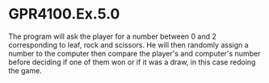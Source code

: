 # GPR4100.Ex.5.0

The program will ask the player for a number between 0 and 2 corresponding to leaf, rock and scissors. He will then randomly assign a number to the computer then compare the player's and computer's number before deciding if one of them won or if it was a draw, in this case redoing the game.
